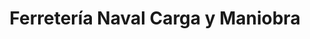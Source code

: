 ---
title: "Ferretería Naval Carga y Maniobra"
url: /callao/ferreteria-naval-carga-y-maniobra/
shop: hardware
---